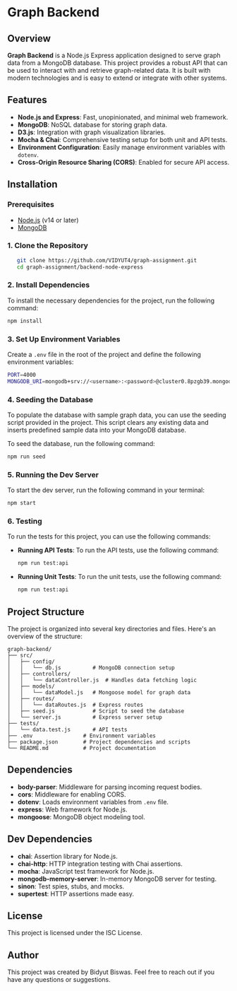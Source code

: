 # Graph Backend

## Overview

**Graph Backend** is a Node.js Express application designed to serve graph data from a MongoDB database. This project provides a robust API that can be used to interact with and retrieve graph-related data. It is built with modern technologies and is easy to extend or integrate with other systems.

## Features

- **Node.js and Express**: Fast, unopinionated, and minimal web framework.
- **MongoDB**: NoSQL database for storing graph data.
- **D3.js**: Integration with graph visualization libraries.
- **Mocha & Chai**: Comprehensive testing setup for both unit and API tests.
- **Environment Configuration**: Easily manage environment variables with `dotenv`.
- **Cross-Origin Resource Sharing (CORS)**: Enabled for secure API access.

## Installation

### Prerequisites

- [Node.js](https://nodejs.org/) (v14 or later)
- [MongoDB](https://www.mongodb.com/)

### 1. Clone the Repository

```bash
   git clone https://github.com/VIDYUT4/graph-assignment.git
   cd graph-assignment/backend-node-express
```

### 2. Install Dependencies

To install the necessary dependencies for the project, run the following command:

```bash
npm install
```

### 3. Set Up Environment Variables

Create a `.env` file in the root of the project and define the following environment variables:

```bash
PORT=4000
MONGODB_URI=mongodb+srv://<username>:<password>@cluster0.8pzgb39.mongodb.net/?retryWrites=true&w=majority
```

### 4. Seeding the Database

To populate the database with sample graph data, you can use the seeding script provided in the project. This script clears any existing data and inserts predefined sample data into your MongoDB database.

To seed the database, run the following command:

```bash
npm run seed
```

### 5. Running the Dev Server

To start the dev server, run the following command in your terminal:

```bash
npm start
```

### 6. Testing

To run the tests for this project, you can use the following commands:

- **Running API Tests**: To run the API tests, use the following command:

  ```bash
  npm run test:api
  ```

- **Running Unit Tests**: To run the unit tests, use the following command:
  ```bash
  npm run test:api
  ```

## Project Structure

The project is organized into several key directories and files. Here's an overview of the structure:

```
graph-backend/
├── src/
│   ├── config/
│   │   └── db.js          # MongoDB connection setup
│   ├── controllers/
│   │   └── dataController.js  # Handles data fetching logic
│   ├── models/
│   │   └── dataModel.js   # Mongoose model for graph data
│   ├── routes/
│   │   └── dataRoutes.js  # Express routes
│   ├── seed.js            # Script to seed the database
│   └── server.js          # Express server setup
├── tests/
│   └── data.test.js       # API tests
├── .env                # Environment variables
├── package.json        # Project dependencies and scripts
└── README.md           # Project documentation
```

## Dependencies

- **body-parser**: Middleware for parsing incoming request bodies.
- **cors**: Middleware for enabling CORS.
- **dotenv**: Loads environment variables from `.env` file.
- **express**: Web framework for Node.js.
- **mongoose**: MongoDB object modeling tool.

## Dev Dependencies

- **chai**: Assertion library for Node.js.
- **chai-http**: HTTP integration testing with Chai assertions.
- **mocha**: JavaScript test framework for Node.js.
- **mongodb-memory-server**: In-memory MongoDB server for testing.
- **sinon**: Test spies, stubs, and mocks.
- **supertest**: HTTP assertions made easy.

## License

This project is licensed under the ISC License.

## Author

This project was created by Bidyut Biswas. Feel free to reach out if you have any questions or suggestions.

